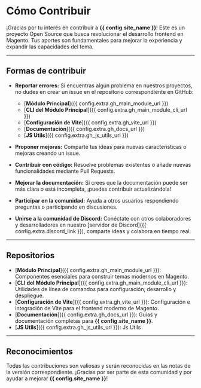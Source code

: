# Cómo Contribuir

¡Gracias por tu interés en contribuir a **{{ config.site_name }}**! Este es un proyecto Open Source que busca revolucionar el desarrollo frontend en Magento. Tus aportes son fundamentales para mejorar la experiencia y expandir las capacidades del tema.

---

## Formas de contribuir

- **Reportar errores:** Si encuentras algún problema en nuestros proyectos, no dudes en crear un issue en el repositorio correspondiente en GitHub:
    - [**Módulo Principal**]({{ config.extra.gh_main_module_url }})
    - [**CLI del Módulo Principal**]({{ config.extra.gh_main_module_cli_url }})
    - [**Configuración de Vite**]({{ config.extra.gh_vite_url }})
    - [**Documentación**]({{ config.extra.gh_docs_url }})
    - [**JS Utils**]({{ config.extra.gh_js_utils_url }})

- **Proponer mejoras:** Comparte tus ideas para nuevas características o mejoras creando un issue.
- **Contribuir con código:** Resuelve problemas existentes o añade nuevas funcionalidades mediante Pull Requests.
- **Mejorar la documentación:** Si crees que la documentación puede ser más clara o está incompleta, ¡puedes contribuir actualizándola!
- **Participar en la comunidad:** Ayuda a otros usuarios respondiendo preguntas o participando en discusiones.
- **Unirse a la comunidad de Discord:** Conéctate con otros colaboradores y desarrolladores en nuestro [servidor de Discord]({{ config.extra.discord_link }}), comparte ideas y colabora en tiempo real.

---

## Repositorios

- [**Módulo Principal**]({{ config.extra.gh_main_module_url }}): Componentes esenciales para construir temas modernos en Magento.
- [**CLI del Módulo Principal**]({{ config.extra.gh_main_module_cli_url }}): Utilidades de línea de comandos para configuración, desarrollo y despliegue.
- [**Configuración de Vite**]({{ config.extra.gh_vite_url }}): Configuración e integración de Vite para el frontend moderno de Magento.
- [**Documentación**]({{ config.extra.gh_docs_url }}): Guías y documentación completas para **{{ config.site_name }}**.
- [**JS Utils**]({{ config.extra.gh_js_utils_url }}): Js Utils

---

## Reconocimientos

Todas las contribuciones son valiosas y serán reconocidas en las notas de la versión correspondiente. ¡Gracias por ser parte de esta comunidad y por ayudar a mejorar **{{ config.site_name }}**!
